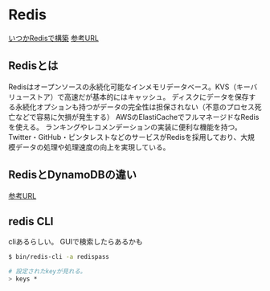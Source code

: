 # Redis

[いつかRedisで構築](https://qiita.com/Fea/items/4d628d7ab31150809502)
[参考URL](https://agency-star.co.jp/column/redis)

## Redisとは

Redisはオープンソースの永続化可能なインメモリデータベース。KVS（キーバリューストア）で高速だが基本的にはキャッシュ。
ディスクにデータを保存する永続化オプションも持つがデータの完全性は担保されない（不意のプロセス死亡などで容易に欠損が発生する）
AWSのElastiCacheでフルマネージドなRedisを使える。
ランキングやレコメンデーションの実装に便利な機能を持つ。
Twitter・GitHub・ピンタレストなどのサービスがRedisを採用しており、大規模データの処理や処理速度の向上を実現している。

## RedisとDynamoDBの違い
[参考URL](https://higelog.brassworks.jp/2843)

## redis CLI

cliあるらしい。
GUIで検索したらあるかも

```sh
$ bin/redis-cli -a redispass

# 設定されたkeyが見れる。
> keys *
```